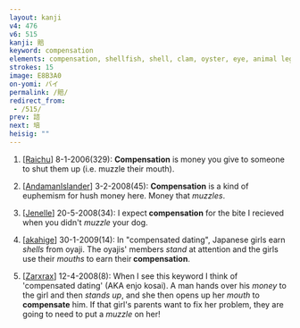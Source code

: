 ```yaml
---
layout: kanji
v4: 476
v6: 515
kanji: 賠
keyword: compensation
elements: compensation, shellfish, shell, clam, oyster, eye, animal legs, eight, muzzle, vase, stand up, mouth
strokes: 15
image: E8B3A0
on-yomi: バイ
permalink: /賠/
redirect_from:
 - /515/
prev: 諮
next: 培
heisig: ""
---
```


1) [<a href="http://kanji.koohii.com/profile/Raichu">Raichu</a>] 8-1-2006(329): <strong>Compensation</strong> is money you give to someone to shut them up (i.e. muzzle their mouth).

2) [<a href="http://kanji.koohii.com/profile/AndamanIslander">AndamanIslander</a>] 3-2-2008(45): <strong>Compensation</strong> is a kind of euphemism for hush money here. Money that <em>muzzles</em>.

3) [<a href="http://kanji.koohii.com/profile/Jenelle">Jenelle</a>] 20-5-2008(34): I expect<strong> compensation</strong> for the bite I recieved when you didn&#039;t <em>muzzle</em> your dog.

4) [<a href="http://kanji.koohii.com/profile/akahige">akahige</a>] 30-1-2009(14): In &quot;compensated dating&quot;, Japanese girls earn <em>shells</em> from oyaji. The oyajis&#039; members <em>stand</em> at attention and the girls use their <em>mouths</em> to earn their<strong> compensation</strong>.

5) [<a href="http://kanji.koohii.com/profile/Zarxrax">Zarxrax</a>] 12-4-2008(8): When I see this keyword I think of &#039;compensated dating&#039; (AKA enjo kosai). A man hands over his <em>money</em> to the girl and then <em>stands up</em>, and she then opens up her <em>mouth</em> to <strong>compensate</strong> him. If that girl&#039;s parents want to fix her problem, they are going to need to put a <em>muzzle</em> on her!

